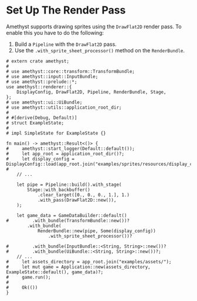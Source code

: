 # Set Up The Render Pass

Amethyst supports drawing sprites using the `DrawFlat2D` render pass. To enable this you have to do the following:

1. Build a `Pipeline` with the `DrawFlat2D` pass.
2. Use the `.with_sprite_sheet_processor()` method on the `RenderBundle`.

```rust,edition2018,no_run,noplaypen
# extern crate amethyst;
#
# use amethyst::core::transform::TransformBundle;
# use amethyst::input::InputBundle;
# use amethyst::prelude::*;
use amethyst::renderer::{
    DisplayConfig, DrawFlat2D, Pipeline, RenderBundle, Stage,
};
# use amethyst::ui::UiBundle;
# use amethyst::utils::application_root_dir;
#
# #[derive(Debug, Default)]
# struct ExampleState;
#
# impl SimpleState for ExampleState {}

fn main() -> amethyst::Result<()> {
#     amethyst::start_logger(Default::default());
#     let app_root = application_root_dir()?;
#     let display_config = DisplayConfig::load(app_root.join("examples/sprites/resources/display_config.ron"));
#
    // ...

    let pipe = Pipeline::build().with_stage(
        Stage::with_backbuffer()
            .clear_target([0., 0., 0., 1.], 1.)
            .with_pass(DrawFlat2D::new()),
    );

    let game_data = GameDataBuilder::default()
#         .with_bundle(TransformBundle::new())?
        .with_bundle(
            RenderBundle::new(pipe, Some(display_config))
                .with_sprite_sheet_processor())?

#         .with_bundle(InputBundle::<String, String>::new())?
#         .with_bundle(UiBundle::<String, String>::new())?;
    // ...
#     let assets_directory = app_root.join("examples/assets/");
#     let mut game = Application::new(assets_directory, ExampleState::default(), game_data)?;
#     game.run();
#
#     Ok(())
}
```
